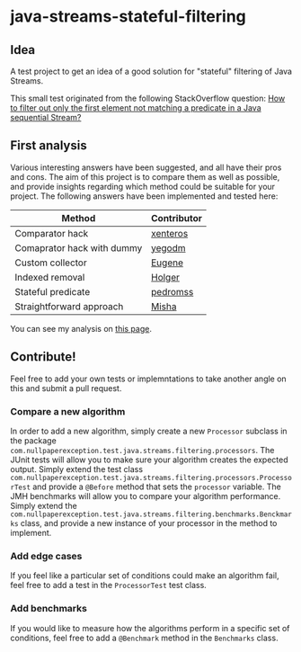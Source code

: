 # java-streams-stateful-filtering

## Idea

A test project to get an idea of a good solution for "stateful" filtering of Java Streams.

This small test originated from the following StackOverflow question: [How to filter out only the first element not matching a predicate in a Java sequential Stream?](https://stackoverflow.com/questions/45921259/how-to-filter-out-only-the-first-element-not-matching-a-predicate-in-a-java-sequ)

## First analysis

Various interesting answers have been suggested, and all have their pros and cons. The aim of this project is to compare them as well as possible, and provide insights regarding which method could be suitable for your project.
The following answers have been implemented and tested here:

Method | Contributor
------------ | -------------
Comparator hack | [xenteros](https://stackoverflow.com/users/4723795/xenteros) 
Comaprator hack with dummy | [yegodm](https://stackoverflow.com/users/1654233/yegodm)
Custom collector | [Eugene](https://stackoverflow.com/users/1059372/eugene)
Indexed removal | [Holger](https://stackoverflow.com/users/2711488/holger)
Stateful predicate | [pedromss](https://stackoverflow.com/users/2716383/pedromss)
Straightforward approach | [Misha](https://stackoverflow.com/users/3920048/misha)

You can see my analysis on [this page](https://github.com/RabidFX/java-streams-stateful-filtering/wiki/Results-and-analysis).

## Contribute!

Feel free to add your own tests or implemntations to take another angle on this and submit a pull request.

### Compare a new algorithm

In order to add a new algorithm, simply create a new `Processor` subclass in the package `com.nullpaperexception.test.java.streams.filtering.processors`. 
The JUnit tests will allow you to make sure your algorithm creates the expected output. Simply extend the test class `com.nullpaperexception.test.java.streams.filtering.processors.ProcessorTest` and provide a `@Before` method that sets the `processor` variable.
The JMH benchmarks will allow you to compare your algorithm performance. Simply extend the `com.nullpaperexception.test.java.streams.filtering.benchmarks.Benckmarks` class, and provide a new instance of your processor in the method to implement.

### Add edge cases

If you feel like a particular set of conditions could make an algorithm fail, feel free to add a test in the `ProcessorTest` test class.

### Add benchmarks

If you would like to measure how the algorithms perform in a specific set of conditions, feel free to add a `@Benchmark` method in the `Benchmarks` class.
